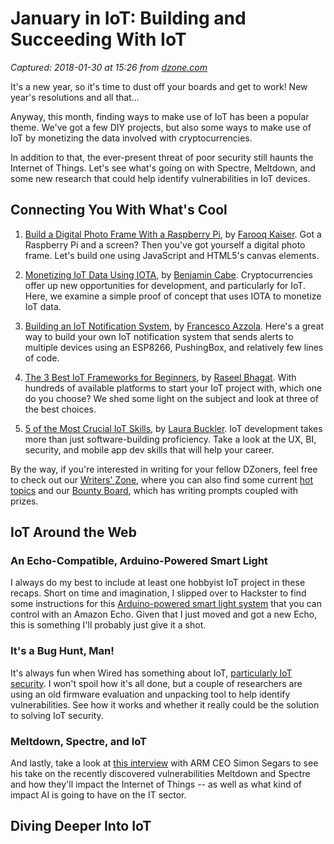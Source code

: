 # January in IoT: Building and Succeeding With IoT

_Captured: 2018-01-30 at 15:26 from [dzone.com](https://dzone.com/articles/january-in-iot-building-and-succeeding-with-iot?edition=359097&utm_source=Zone%20Newsletter&utm_medium=email&utm_campaign=iot%202018-01-30)_

It's a new year, so it's time to dust off your boards and get to work! New year's resolutions and all that...

Anyway, this month, finding ways to make use of IoT has been a popular theme. We've got a few DIY projects, but also some ways to make use of IoT by monetizing the data involved with cryptocurrencies.

In addition to that, the ever-present threat of poor security still haunts the Internet of Things. Let's see what's going on with Spectre, Meltdown, and some new research that could help identify vulnerabilities in IoT devices.

## Connecting You With What's Cool

  1. [Build a Digital Photo Frame With a Raspberry Pi](https://dzone.com/articles/build-digital-photo-frame-with-a-raspberry-pi), by [Farooq Kaiser](https://dzone.com/users/439576/farooq.kaiser.html). Got a Raspberry Pi and a screen? Then you've got yourself a digital photo frame. Let's build one using JavaScript and HTML5's canvas elements.

  2. [Monetizing IoT Data Using IOTA](https://dzone.com/articles/monetizing-iot-data-using-iota), by [Benjamin Cabe](https://dzone.com/users/372457/kartben.html). Cryptocurrencies offer up new opportunities for development, and particularly for IoT. Here, we examine a simple proof of concept that uses IOTA to monetize IoT data.

  3. [Building an IoT Notification System](https://dzone.com/articles/building-an-iot-notification-system), by [Francesco Azzola](https://dzone.com/users/1051293/jfrankie.html). Here's a great way to build your own IoT notification system that sends alerts to multiple devices using an ESP8266, PushingBox, and relatively few lines of code.

  4. [The 3 Best IoT Frameworks for Beginners](https://dzone.com/articles/3-best-iot-frameworks-for-beginners), by [Raseel Bhagat](https://dzone.com/users/3042259/raseel-bhagat.html). With hundreds of available platforms to start your IoT project with, which one do you choose? We shed some light on the subject and look at three of the best choices.

  5. [5 of the Most Crucial IoT Skills](https://dzone.com/articles/5-of-the-most-crucial-internet-of-things-skills), by [Laura Buckler](https://dzone.com/users/3142008/lauragb.html). IoT development takes more than just software-building proficiency. Take a look at the UX, BI, security, and mobile app dev skills that will help your career.

By the way, if you're interested in writing for your fellow DZoners, feel free to check out our [Writers' Zone](http://dzone.com/writers-zone), where you can also find some current [hot topics](https://dzone.com/articles/dzone-writing-prompts-and-hot-topics) and our [Bounty Board](http://bounty.dzone.com/), which has writing prompts coupled with prizes.

## IoT Around the Web

### An Echo-Compatible, Arduino-Powered Smart Light

I always do my best to include at least one hobbyist IoT project in these recaps. Short on time and imagination, I slipped over to Hackster to find some instructions for this [Arduino-powered smart light system](https://www.hackster.io/tinker-project/arduino-powered-smart-light-works-with-amazon-echo-9e20fd?ref=tag&ref_id=internet%20of%20things&offset=1) that you can control with an Amazon Echo. Given that I just moved and got a new Echo, this is something I'll probably just give it a shot.

### It's a Bug Hunt, Man!

It's always fun when Wired has something about IoT, [particularly IoT security](https://www.wired.com/story/a-new-way-to-track-down-bugs-could-help-save-iot/). I won't spoil how it's all done, but a couple of researchers are using an old firmware evaluation and unpacking tool to help identify vulnerabilities. See how it works and whether it really could be the solution to solving IoT security.

### Meltdown, Spectre, and IoT

And lastly, take a look at [this interview](https://techcrunch.com/2018/01/18/arms-ceo-simon-segars-on-spectre-meltdown-iot-security-and-more/) with ARM CEO Simon Segars to see his take on the recently discovered vulnerabilities Meltdown and Spectre and how they'll impact the Internet of Things -- as well as what kind of impact AI is going to have on the IT sector.

## Diving Deeper Into IoT
